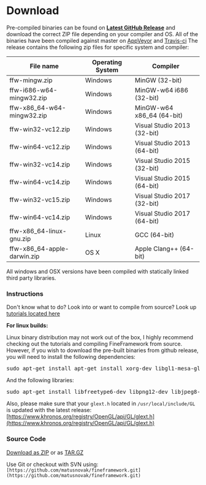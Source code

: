 Download
=================

Pre-compiled binaries can be found on **[Latest GitHub Release](https://github.com/matusnovak/fineframework/releases/latest)** and download the correct ZIP file depending on your compiler and OS. All of the binaries have been compiled against master on [AppVeyor](https://ci.appveyor.com/project/matusnovak/fineframework/branch/master) and [Travis-ci](https://travis-ci.org/matusnovak/fineframework/branches) The release contains the following zip files for specific system and compiler:


| File name | Operating System | Compiler   |
|------|------|------|
| ffw-mingw.zip | Windows | MinGW (32-bit)  |
| ffw-i686-w64-mingw32.zip | Windows | MinGW-w64 i686 (32-bit)  |
| ffw-x86_64-w64-mingw32.zip | Windows | MinGW-w64 x86_64 (64-bit)  |
| ffw-win32-vc12.zip | Windows | Visual Studio 2013 (32-bit)  |
| ffw-win64-vc12.zip | Windows | Visual Studio 2013 (64-bit)  |
| ffw-win32-vc14.zip | Windows | Visual Studio 2015 (32-bit)  |
| ffw-win64-vc14.zip | Windows | Visual Studio 2015 (64-bit)  |
| ffw-win32-vc15.zip | Windows | Visual Studio 2017 (32-bit)  |
| ffw-win64-vc14.zip | Windows | Visual Studio 2017 (64-bit)  |
| ffw-x86_64-linux-gnu.zip | Linux | GCC (64-bit)  |
| ffw-x86_64-apple-darwin.zip | OS X | Apple Clang++ (64-bit)  |


All windows and OSX versions have been compiled with statically linked third party libraries.

### Instructions


Don't know what to do? Look into or want to compile from source? Look up [tutorials located here](md_doc_markdown_tutorial-install.html)

**For linux builds:**

Linux binary distribution may not work out of the box, I highly recommend checking out the tutorials and compiling FineFramework from source. However, if you wish to download the pre-built binaries from github release, you will need to install the following dependencies:


<pre><div class="lang-cpp" style="white-space: nowrap;"><span class="hljs-normal">sudo apt-get install apt-get install xorg-dev libgl1-mesa-glx libgl1-mesa-dev libglu1-mesa-dev freeglut3-dev mesa-common-dev mesa-common-dev</span>
</div></pre>



And the following libraries:


<pre><div class="lang-cpp" style="white-space: nowrap;"><span class="hljs-normal">sudo apt-get install libfreetype6-dev libpng12-dev libjpeg8-dev libtiff5-dev zlib1g-dev libglfw3-dev</span>
</div></pre>



Also, please make sure that your `glext.h` located in `/usr/local/include/GL` is updated with the latest release: [https://www.khronos.org/registry/OpenGL/api/GL/glext.h](https://www.khronos.org/registry/OpenGL/api/GL/glext.h)

### Source Code


[Download as ZIP](https://github.com/matusnovak/fineframework/archive/master.zip) or as [TAR.GZ](https://github.com/matusnovak/fineframework/archive/master.tar.gz)

Use Git or checkout with SVN using: `[https://github.com/matusnovak/fineframework.git](https://github.com/matusnovak/fineframework.git)` 

